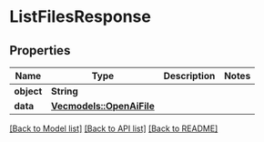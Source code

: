 # ListFilesResponse

## Properties
Name | Type | Description | Notes
------------ | ------------- | ------------- | -------------
**object** | **String** |  | 
**data** | [**Vec<models::OpenAiFile>**](OpenAIFile.md) |  | 

[[Back to Model list]](../README.md#documentation-for-models) [[Back to API list]](../README.md#documentation-for-api-endpoints) [[Back to README]](../README.md)


